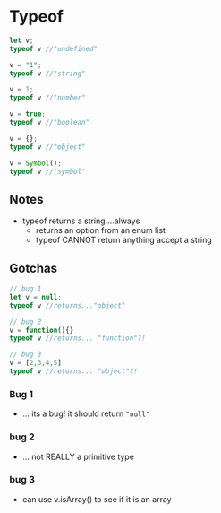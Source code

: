 # Typeof
```js
let v;
typeof v //"undefined"

v = "1";
typeof v //"string"

v = 1;
typeof v //"number"

v = true;
typeof v //"boolean"

v = {};
typeof v //"object"

v = Symbol();
typeof v //"symbol"
```

## Notes
- typeof returns a string....always
  - returns an option from an enum list
  - typeof CANNOT return anything accept a string


## Gotchas
```js
// bug 1
let v = null;
typeof v //returns..."object"

// bug 2
v = function(){}
typeof v //returns... "function"?!

// bug 3
v = [2,3,4,5]
typeof v //returns... "object"?!
```

### Bug 1
- ... its a bug! it should return `"null"`

### bug 2
- ... not REALLY a primitive type

### bug 3
- can use v.isArray() to see if it is an array
